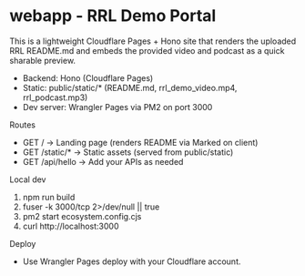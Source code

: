 # webapp - RRL Demo Portal

This is a lightweight Cloudflare Pages + Hono site that renders the uploaded RRL README.md and embeds the provided video and podcast as a quick sharable preview.

- Backend: Hono (Cloudflare Pages)
- Static: public/static/* (README.md, rrl_demo_video.mp4, rrl_podcast.mp3)
- Dev server: Wrangler Pages via PM2 on port 3000

Routes
- GET /           → Landing page (renders README via Marked on client)
- GET /static/*   → Static assets (served from public/static)
- GET /api/hello  → Add your APIs as needed

Local dev
1) npm run build
2) fuser -k 3000/tcp 2>/dev/null || true
3) pm2 start ecosystem.config.cjs
4) curl http://localhost:3000

Deploy
- Use Wrangler Pages deploy with your Cloudflare account.
